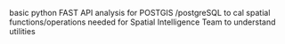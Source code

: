 basic python FAST API analysis for POSTGIS /postgreSQL to cal spatial functions/operations needed for Spatial Intelligence Team to understand utilities
